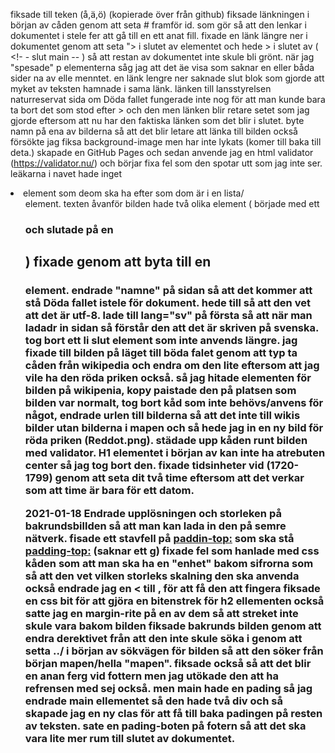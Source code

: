 <!--alla ändringar i deta dokument är tids årnad och för att veta vart det är gå till komiten som texten blev tilagd.-->
fiksade till teken (å,ä,ö) (kopierade över från github)
fiksade länkningen i början av cåden genom att seta # framför id. som gör så att den lenkar i dokumentet i stele fer att gå till en ett anat fill. 
fixade en länk längre ner i dokumentet genom att seta "> i slutet av <a> elementet och hede > i slutet av ( <!- - slut main -- ) så att restan av dokumentet inte skule bli grönt.
när jag "spesade" p elementerna såg jag att det äe visa som saknar en eller båda sider na av elle menntet.
en länk lengre ner saknade slut blok som gjorde att myket av teksten hamnade i sama länk.
länken till lansstyrelsen naturreservat sida om Döda fallet fungerade inte nog för att man kunde bara ta bort det som stod efter > och den men länken blir retare setet som jag gjorde eftersom att nu har den faktiska länken som det blir i slutet. 
byte namn på ena av bilderna så att det blir letare att länka till bilden också försökte jag fiksa background-image men har inte lykats (komer till baka till deta.)
skapade en GitHub Pages och sedan anvende jag en html validator (https://validator.nu/) och börjar fixa fel som den spotar utt som jag inte ser.
leäkarna i navet hade inget <li> element som deom ska ha efter som dom är i en lista/<ul> element.
texten åvanför bilden hade två olika element ( började med ett <h3> och slutade på en <h2>) fixade genom att byta till en <h3> element.
endrade "namne" på sidan så att det kommer att stå Döda fallet istele för dokument.
hede till <meta charset="UTF-8"> så att den vet att det är utf-8.
lade till lang="sv" på första <html> så att när man ladadr in sidan så förstår den att det är skriven på svenska.
tog bort ett li slut element som inte anvends längre.
jag fixade till bilden på läget till böda falet genom att typ ta cåden från wikipedia och endra om den lite eftersom att jag vile ha den röda priken också. 
så jag hitade elementen för bilden på wikipenia, kopy paistade den på platsen som bilden var normalt, tog bort kåd som inte behövs/anvens för något, endrade urlen till bilderna så att det inte till wikis bilder utan bilderna i mapen och så hede jag in en ny bild för röda priken (Reddot.png). 
städade upp kåden runt bilden med validator.
H1 elementet i början av kan inte ha atrebuten center så jag tog bort den.
fixade tidsinheter vid (1720-1799) genom att seta dit två time eftersom att det verkar som att time är bara för ett datom.

2021-01-18
Endrade upplösningen och storleken på bakrundsbillden så att man kan lada in den på semre nätverk.
fisade ett stavfell på <paddin-top:> som ska stå <padding-top:> (saknar ett g)
fixade fel som hanlade med css kåden som att man ska ha en "enhet" bakom sifrorna som <rem> så att den vet vilken storleks skalning den ska anvenda också endrade jag en < till , för att få den att fingera
fiksade en css bit för att gjöra en bitenstrek för h2 ellementen också satte jag en margin-rite på en av dem så att streket inte skule vara bakom bilden
fiksade bakrunds bilden genom att endra derektivet från att den inte skule söka i <stylesheets> genom att setta ../ i början av sökvägen för bilden så att den söker från början mapen/hella "mapen". 
fiksade också så att det blir en anan ferg vid fottern men jag utökade den att ha refrensen med sej också. men main hade en pading så jag endrade main ellementet så den hade två div och så skapade jag en ny clas för att få till baka padingen på resten av teksten. sate en pading-boten på fotern så att det ska vara lite mer rum till slutet av dokumentet.
